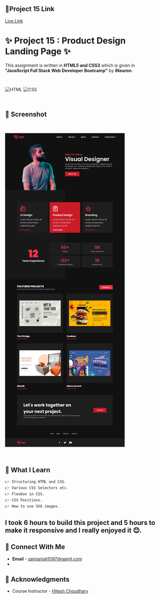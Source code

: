 ## 🔗Project 15 Link
[Live Link](https://design-landing-page-15.netlify.app/)
<br>
# ✨ Project 15 : Product Design Landing Page ✨

This assignment is written in **HTML5 and CSS3** which is given in **"JavaScript Full Stack Web Developer Bootcamp"** by **iNeuron**.

<br>

![HTML](https://img.shields.io/badge/html5%20-%23E34F26.svg?&style=for-the-badge&logo=html5&logoColor=white) ![CSS](https://img.shields.io/badge/css3%20-%231572B6.svg?&style=for-the-badge&logo=css3&logoColor=white)

<br>

## 📌 Screenshot

<br>

![Screenshot](./asset/screenshot.png "Template Screenshot")

<br>

## 📌 What I Learn

    👉 Structuring HTML and CSS.
    👉 Various CSS Selectors etc.
    👉 Flexbox in CSS.
    👉 CSS Positions.
    👉 How to use SVG images.

## I took 6 hours to build this project and 5 hours to make it responsive and I really enjoyed it 😊.

## 💬 Connect With Me

- **Email** - sainianjali1097@gamil.com
-

## 📌 Acknowledgments

- Course Instructor - [Hitesh Choudhary](https://github.com/hiteshchoudhary)
